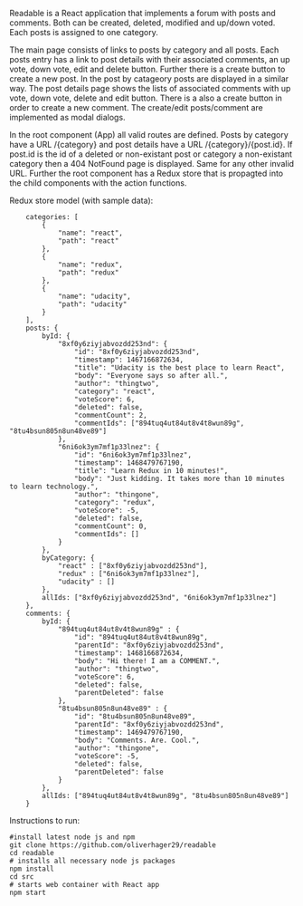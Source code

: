 Readable is a React application that implements a forum with posts and comments. Both can be created, deleted, modified and up/down voted. Each posts is assigned to one category. 

The main page consists of links to posts by category and all posts. Each posts entry has a link to post details with their associated comments, an up vote, down vote, edit and delete button. Further there is a create button to create a new post. In the post by catageory posts are displayed in a similar way. The post details page shows the lists of associated comments with up vote, down vote, delete and edit button. There is a also a create button in order to create a new comment. The create/edit posts/comment are implemented as modal dialogs.

In the root component (App) all valid routes are defined. Posts by category have a URL /{category} and post details have a URL /{category}/{post.id}. If post.id is the id of a deleted or non-existant post or  category a non-existant category then a 404 NotFound page is displayed. Same for any other invalid URL.
Further the root component has a Redux store that is propagted into the child components with the action functions.

Redux store model (with sample data):
```i
    categories: [
        {
            "name": "react",
            "path": "react"
        },
        {
            "name": "redux",
            "path": "redux"
        },
        {
            "name": "udacity",
            "path": "udacity"
        }
    ],
    posts: {
        byId: {
            "8xf0y6ziyjabvozdd253nd": {
                "id": "8xf0y6ziyjabvozdd253nd",
                "timestamp": 1467166872634,
                "title": "Udacity is the best place to learn React",
                "body": "Everyone says so after all.",
                "author": "thingtwo",
                "category": "react",
                "voteScore": 6,
                "deleted": false,
                "commentCount": 2,
                "commentIds": ["894tuq4ut84ut8v4t8wun89g", "8tu4bsun805n8un48ve89"]
            },
            "6ni6ok3ym7mf1p33lnez": {
                "id": "6ni6ok3ym7mf1p33lnez",
                "timestamp": 1468479767190,
                "title": "Learn Redux in 10 minutes!",
                "body": "Just kidding. It takes more than 10 minutes to learn technology.",
                "author": "thingone",
                "category": "redux",
                "voteScore": -5,
                "deleted": false,
                "commentCount": 0,
                "commentIds": []
            }
        },
        byCategory: {
            "react" : ["8xf0y6ziyjabvozdd253nd"],
            "redux" : ["6ni6ok3ym7mf1p33lnez"],
            "udacity" : []
        },
        allIds: ["8xf0y6ziyjabvozdd253nd", "6ni6ok3ym7mf1p33lnez"]
    },
    comments: {
        byId: {
            "894tuq4ut84ut8v4t8wun89g" : {
                "id": "894tuq4ut84ut8v4t8wun89g",
                "parentId": "8xf0y6ziyjabvozdd253nd",
                "timestamp": 1468166872634,
                "body": "Hi there! I am a COMMENT.",
                "author": "thingtwo",
                "voteScore": 6,
                "deleted": false,
                "parentDeleted": false
            },
            "8tu4bsun805n8un48ve89" : {
                "id": "8tu4bsun805n8un48ve89",
                "parentId": "8xf0y6ziyjabvozdd253nd",
                "timestamp": 1469479767190,
                "body": "Comments. Are. Cool.",
                "author": "thingone",
                "voteScore": -5,
                "deleted": false,
                "parentDeleted": false
            }
        },
        allIds: ["894tuq4ut84ut8v4t8wun89g", "8tu4bsun805n8un48ve89"]
    } 
```
Instructions to run:
```
#install latest node js and npm
git clone https://github.com/oliverhager29/readable
cd readable
# installs all necessary node js packages
npm install
cd src
# starts web container with React app
npm start
```
